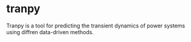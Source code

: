 # tranpy 
Tranpy is a tool for predicting the transient dynamics of power systems using diffren data-driven methods.
